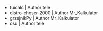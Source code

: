 * tuicalc | Author tele
* distro-choser-2000 | Author Mr_Kalkulator
* grzejnikPy | Author Mr_Kalkulator
* osu | Author tele
